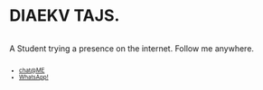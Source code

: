 <html>
<base href="https://diaekv.github.io/">
<head>
<meta charset="utf-8">
<meta itemprop="description" content="DIAEKV TAJS - Student...">
<meta name="description" content="DIAEKV TAJS - Student...">
</head>
<body>
<div class="sqs-slice yui3-widget sqs-slice-heading sqs-slice-heading-content" data-slice-type="heading" data-slice-id="58627ace197aea589d7985a9" id="yui_3_17_2_1_1611245597851_323"><h1 id="sqs-slash-page-header" style="display: inline-block;">DIAEKV TAJS. </h1>
</div>
<div class="sqs-slice yui3-widget sqs-slice-body sqs-slice-body-content" data-slice-type="body" data-slice-id="58627ace197aea589d7985aa" id="yui_3_17_2_1_1611245597851_344"><p>A Student trying a presence on the internet. Follow me anywhere.</p></div>
<div class="sqs-slice" data-slice-type="custom-form" data-slice-id="58627be3e3df282ca4f3e5c1" data-content-empty="true"></div><div class="sqs-slice yui3-widget sqs-slice-navigation sqs-slice-navigation-content" data-slice-type="navigation" data-compound-type="action" data-slice-id="58627be36b8f5b1c08e83182" id="yui_3_17_2_1_1611245597851_366"><ul style="display: inline-block; font-size: 10px;" class="stacked"><li><a href="mailto:diaekvtajs@gmail.com" target="_blank">chat@ME</a></li><li><a href="http://wa.me//918797921452" target="_blank">WhatsApp!</a></li></ul></div><div class="sqs-slice yui3-widget sqs-slice-social-icons sqs-slice-social-icons-content wrap" data-slice-type="social-icons" id="yui_3_17_2_1_1611245597851_388" style="display: inline-block;">
</body>
</html>
